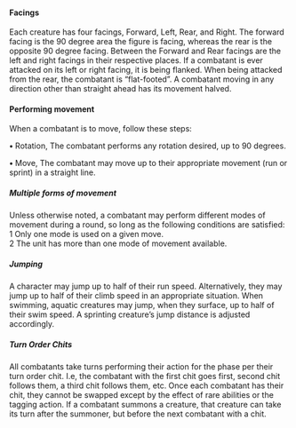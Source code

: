 #### Facings
Each creature has four facings, Forward, Left, Rear, and Right. The forward facing is the 90 degree area the figure is facing, whereas the rear is the opposite 90 degree facing. Between the Forward and Rear facings are the left and right facings in their respective places. If a combatant is ever attacked on its left or right facing, it is being flanked. When being attacked from the rear, the combatant is “flat-footed”. A combatant moving in any direction other than straight ahead has its movement halved.

#### Performing movement
When a combatant is to move, follow these steps:

 **•** Rotation, The combatant performs any rotation desired, up to 90 degrees.
 
 **•** Move, The combatant may move up to their appropriate movement (run or sprint) in a straight line.

##### Multiple forms of movement
Unless otherwise noted, a combatant may perform different modes of movement during a round, so long as the following conditions are satisfied:  
    1 Only one mode is used on a given move.  
    2 The unit has more than one mode of movement available.

##### Jumping
A character may jump up to half of their run speed. Alternatively, they may jump up to half of their climb speed in an appropriate situation. When swimming, aquatic creatures may jump, when they surface, up to half of their swim speed. A sprinting creature’s jump distance is adjusted accordingly.

##### Turn Order Chits
All combatants take turns performing their action for the phase per their turn order chit. I.e, the combatant with the first chit goes first, second chit follows them, a third chit follows them, etc.
Once each combatant has their chit, they cannot be swapped except by the effect of rare abilities or the tagging action.
If a combatant summons a creature, that creature can take its turn after the summoner, but before the next combatant with a chit.
